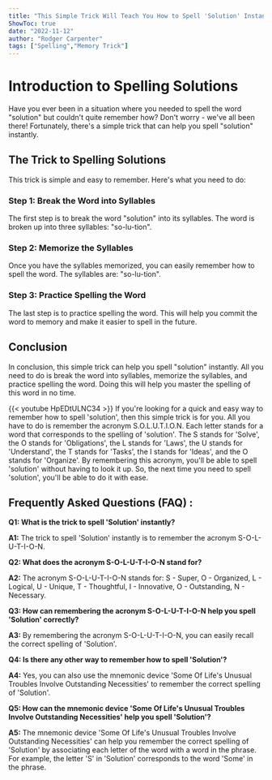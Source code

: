 ```yaml
---
title: "This Simple Trick Will Teach You How to Spell 'Solution' Instantly!"
ShowToc: true 
date: "2022-11-12"
author: "Rodger Carpenter" 
tags: ["Spelling","Memory Trick"]
---
```

# Introduction to Spelling Solutions

Have you ever been in a situation where you needed to spell the word "solution" but couldn't quite remember how? Don't worry - we've all been there! Fortunately, there's a simple trick that can help you spell "solution" instantly.

## The Trick to Spelling Solutions

This trick is simple and easy to remember. Here's what you need to do:

### Step 1: Break the Word into Syllables

The first step is to break the word "solution" into its syllables. The word is broken up into three syllables: "so-lu-tion".

### Step 2: Memorize the Syllables

Once you have the syllables memorized, you can easily remember how to spell the word. The syllables are: "so-lu-tion".

### Step 3: Practice Spelling the Word

The last step is to practice spelling the word. This will help you commit the word to memory and make it easier to spell in the future.

## Conclusion

In conclusion, this simple trick can help you spell "solution" instantly. All you need to do is break the word into syllables, memorize the syllables, and practice spelling the word. Doing this will help you master the spelling of this word in no time.

{{< youtube HpEDtULNC34 >}} 
If you're looking for a quick and easy way to remember how to spell 'solution', then this simple trick is for you. All you have to do is remember the acronym S.O.L.U.T.I.O.N. Each letter stands for a word that corresponds to the spelling of 'solution'. The S stands for 'Solve', the O stands for 'Obligations', the L stands for 'Laws', the U stands for 'Understand', the T stands for 'Tasks', the I stands for 'Ideas', and the O stands for 'Organize'. By remembering this acronym, you'll be able to spell 'solution' without having to look it up. So, the next time you need to spell 'solution', you'll be able to do it with ease.

## Frequently Asked Questions (FAQ) :
**Q1: What is the trick to spell 'Solution' instantly?**

**A1:** The trick to spell 'Solution' instantly is to remember the acronym S-O-L-U-T-I-O-N.

**Q2: What does the acronym S-O-L-U-T-I-O-N stand for?**

**A2:** The acronym S-O-L-U-T-I-O-N stands for: S - Super, O - Organized, L - Logical, U - Unique, T - Thoughtful, I - Innovative, O - Outstanding, N - Necessary.

**Q3: How can remembering the acronym S-O-L-U-T-I-O-N help you spell 'Solution' correctly?**

**A3:** By remembering the acronym S-O-L-U-T-I-O-N, you can easily recall the correct spelling of 'Solution'. 

**Q4: Is there any other way to remember how to spell 'Solution'?**

**A4:** Yes, you can also use the mnemonic device 'Some Of Life's Unusual Troubles Involve Outstanding Necessities' to remember the correct spelling of 'Solution'.

**Q5: How can the mnemonic device 'Some Of Life's Unusual Troubles Involve Outstanding Necessities' help you spell 'Solution'?**

**A5:** The mnemonic device 'Some Of Life's Unusual Troubles Involve Outstanding Necessities' can help you remember the correct spelling of 'Solution' by associating each letter of the word with a word in the phrase. For example, the letter 'S' in 'Solution' corresponds to the word 'Some' in the phrase.





